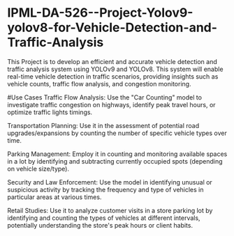 # IPML-DA-526--Project-Yolov9-yolov8-for-Vehicle-Detection-and-Traffic-Analysis
This Project is to develop an efficient and accurate vehicle detection and traffic analysis system using YOLOv9 and YOLOv8. This system will enable real-time vehicle detection in traffic scenarios, providing insights such as vehicle counts, traffic flow analysis, and congestion monitoring.

#Use Cases
Traffic Flow Analysis: Use the "Car Counting" model to investigate traffic congestion on highways, identify peak travel hours, or optimize traffic lights timings.

Transportation Planning: Use it in the assessment of potential road upgrades/expansions by counting the number of specific vehicle types over time.

Parking Management: Employ it in counting and monitoring available spaces in a lot by identifying and subtracting currently occupied spots (depending on vehicle size/type).

Security and Law Enforcement: Use the model in identifying unusual or suspicious activity by tracking the frequency and type of vehicles in particular areas at various times.

Retail Studies: Use it to analyze customer visits in a store parking lot by identifying and counting the types of vehicles at different intervals, potentially understanding the store's peak hours or client habits.
